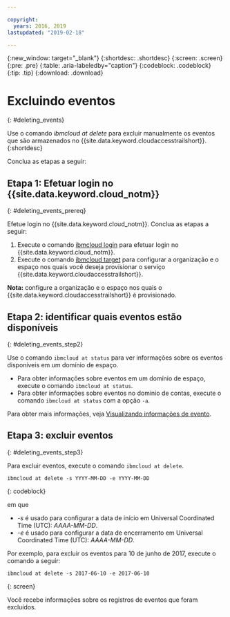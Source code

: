 ```yaml
---

copyright:
  years: 2016, 2019
lastupdated: "2019-02-18"

---
```


{:new_window: target="_blank"}
{:shortdesc: .shortdesc}
{:screen: .screen}
{:pre: .pre}
{:table: .aria-labeledby="caption"}
{:codeblock: .codeblock}
{:tip: .tip}
{:download: .download}


# Excluindo eventos
{: #deleting_events}

Use o comando *ibmcloud at delete* para excluir manualmente os eventos que são armazenados no {{site.data.keyword.cloudaccesstrailshort}}.
{:shortdesc}

Conclua
as etapas a seguir:

## Etapa 1: Efetuar login no {{site.data.keyword.cloud_notm}}
{: #deleting_events_prereq}

Efetue login no {{site.data.keyword.cloud_notm}}. Conclua
as etapas a seguir:

1. Execute o comando [ibmcloud login](/docs/cli/reference/ibmcloud/bx_cli.html#ibmcloud_login) para efetuar login no {{site.data.keyword.cloud_notm}}.
2. Execute o comando [ibmcloud target](/docs/cli/reference/ibmcloud/bx_cli.html#ibmcloud_target) para configurar a organização e o espaço nos quais você deseja provisionar o serviço {{site.data.keyword.cloudaccesstrailshort}}.

**Nota:** configure a organização e o espaço nos quais o {{site.data.keyword.cloudaccesstrailshort}} é provisionado.

## Etapa 2: identificar quais eventos estão disponíveis
{: #deleting_events_step2}

Use o comando `ibmcloud at status` para ver informações sobre os eventos disponíveis em um domínio de espaço.

* Para obter informações sobre eventos em um domínio de espaço, execute o comando `ibmcloud at status`.
* Para obter informações sobre eventos no domínio de contas, execute o comando `ibmcloud at status` com a opção `-a`.

Para obter mais informações, veja [Visualizando informações de evento](/docs/services/cloud-activity-tracker/how-to/viewing_event_information.html#viewing_event_status).
	
  
## Etapa 3: excluir eventos
{: #deleting_events_step3}
	
Para excluir eventos, execute o comando `ibmcloud at delete`.

```
ibmcloud at delete -s YYYY-MM-DD -e YYYY-MM-DD 
```
{: codeblock}
    
em que

* *-s* é usado para configurar a data de início em Universal Coordinated Time (UTC): *AAAA-MM-DD*.
* *-e* é usado para configurar a data de encerramento em Universal Coordinated Time (UTC): *AAAA-MM-DD*.

Por exemplo, para excluir os eventos para 10 de junho de 2017, execute o comando a seguir:

```
ibmcloud at delete -s 2017-06-10 -e 2017-06-10
```
{: screen}

Você recebe informações sobre os registros de eventos que foram excluídos.










